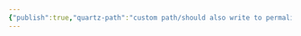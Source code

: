 ```yaml
---
{"publish":true,"quartz-path":"custom path/should also write to permalink","path":"013 Custom path.md","permalink":"/013-custom-path/","PassFrontmatter":true}
---
```


